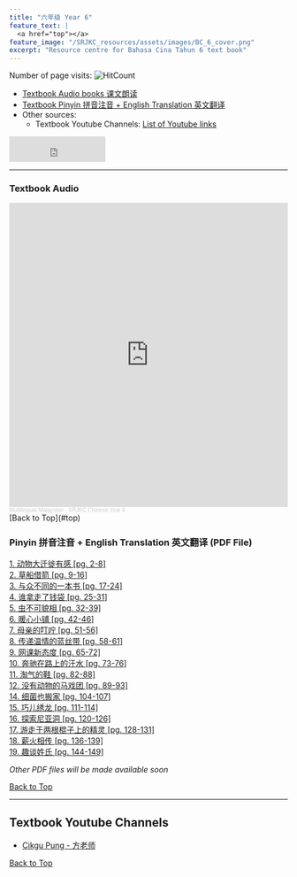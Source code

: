 ```yaml
---
title: "六年级 Year 6" 
feature_text: |
  <a href="top"></a>
feature_image: "/SRJKC_resources/assets/images/BC_6_cover.png"
excerpt: "Resource centre for Bahasa Cina Tahun 6 text book"
---
```

<!-- ![Hits](https://hits.seeyoufarm.com/api/count/incr/badge.svg?url=https%3A%2F%2Fmultilingual-malaysian.github.io%2FSRJKC_resources%2F&count_bg=%2379C83D&title_bg=%23555555&icon=&icon_color=%23E7E7E7&title=hits&edge_flat=false) -->
Number of page visits: ![HitCount](https://hits.dwyl.com/multilingual-malaysian/SRJKC_resources.svg?style=flat)

- [Textbook Audio books 课文朗读](#audio)
- [Textbook Pinyin 拼音注音 + English Translation 英文翻译](#pinyin)
- Other sources:
  - Textbook Youtube Channels: [List of Youtube links](#videos)

<iframe src="https://www.facebook.com/plugins/like.php?href=https%3A%2F%2Fmultilingual-malaysian.github.io%2FSRJKC_resources%2Fyear6%2F&width=174&layout=button_count&action=like&size=large&share=true&height=46&appId" width="174" height="46" style="border:none;overflow:hidden" scrolling="no" frameborder="0" allowfullscreen="true" allow="autoplay; clipboard-write; encrypted-media; picture-in-picture; web-share"></iframe>

---

### Textbook Audio <a name="audio"></a>
<iframe width="100%" height="550" scrolling="no" frameborder="yes" allow="autoplay" src="https://w.soundcloud.com/player/?url=https%3A//api.soundcloud.com/playlists/1494750034&color=%23b0aa78&auto_play=false&hide_related=false&show_comments=false&show_user=false&show_reposts=false&show_teaser=false"></iframe><div style="font-size: 10px; color: #cccccc;line-break: anywhere;word-break: normal;overflow: hidden;white-space: nowrap;text-overflow: ellipsis; font-family: Interstate,Lucida Grande,Lucida Sans Unicode,Lucida Sans,Garuda,Verdana,Tahoma,sans-serif;font-weight: 100;"><a href="https://soundcloud.com/multilingual-malaysian" title="Multilingual Malaysian" target="_blank" style="color: #cccccc; text-decoration: none;">Multilingual Malaysian</a> · <a href="https://soundcloud.com/multilingual-malaysian/sets/srjkc-chinese-year-6" title="SRJKC Chinese Year 6" target="_blank" style="color: #cccccc; text-decoration: none;">SRJKC Chinese Year 6</a></div>
[Back to Top](#top)

### Pinyin 拼音注音 + English Translation 英文翻译 (PDF File) <a name="pinyin"></a>
<a href="/SRJKC_resources/doc/year6/year6_text1.pdf" target="_blank">1. 动物大迁徙有感 [pg. 2-8]</a>\
<a href="/SRJKC_resources/doc/year6/year6_text2.pdf" target="_blank">2. 草船借箭 [pg. 9-16]</a>\
<a href="/SRJKC_resources/doc/year6/year6_text3.pdf" target="_blank">3. 与众不同的一本书 [pg. 17-24]</a>\
<a href="/SRJKC_resources/doc/year6/year6_text4.pdf" target="_blank">4. 谁拿走了钱袋 [pg. 25-31]</a>\
<a href="/SRJKC_resources/doc/year6/year6_text5.pdf" target="_blank">5. 虫不可貌相 [pg. 32-39]</a>\
<a href="/SRJKC_resources/doc/year6/year6_text6.pdf" target="_blank">6. 暖心小铺 [pg. 42-46]</a>\
<a href="/SRJKC_resources/doc/year6/year6_text7.pdf" target="_blank">7. 母亲的叮咛 [pg. 51-56]</a>\
<a href="/SRJKC_resources/doc/year6/year6_text8.pdf" target="_blank">8. 传递温情的蓝丝带 [pg. 58-61]</a>\
<a href="/SRJKC_resources/doc/year6/year6_text9.pdf" target="_blank">9. 网课新态度 [pg. 65-72]</a>\
<a href="/SRJKC_resources/doc/year6/year6_text10.pdf" target="_blank">10. 奔驰在路上的汗水 [pg. 73-76]</a>\
<a href="/SRJKC_resources/doc/year6/year6_text11.pdf" target="_blank">11. 淘气的鞋 [pg. 82-88]</a>\
<a href="/SRJKC_resources/doc/year6/year6_text12.pdf" target="_blank">12. 没有动物的马戏团 [pg. 89-93]</a>\
<a href="/SRJKC_resources/doc/year6/year6_text14.pdf" target="_blank">14. 细菌也搬家 [pg. 104-107]</a>\
<a href="/SRJKC_resources/doc/year6/year6_text15.pdf" target="_blank">15. 巧儿绣龙 [pg. 111-114]</a>\
<a href="/SRJKC_resources/doc/year6/year6_text16.pdf" target="_blank">16. 探索尼亚洞 [pg. 120-126]</a>\
<a href="/SRJKC_resources/doc/year6/year6_text17.pdf" target="_blank">17. 游走于两根棍子上的精灵 [pg. 128-131]</a>\
<a href="/SRJKC_resources/doc/year6/year6_text18.pdf" target="_blank">18. 薪火相传 [pg. 136-139]</a>\
<a href="/SRJKC_resources/doc/year6/year6_text19.pdf" target="_blank">19. 趣谈姓氏 [pg. 144-149]</a>

_Other PDF files will be made available soon_

[Back to Top](#top)

----
## Textbook Youtube Channels<a name="videos"></a>
- [Cikgu Pung - 方老师](https://youtube.com/playlist?list=PLeyRyduWLbPmoUUKP_kPt-EnDFNt-9Qvt)

[Back to Top](#top)
